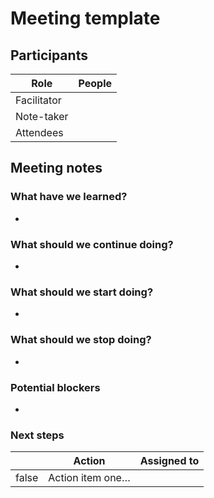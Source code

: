 # Meeting template

## Participants

<table><thead><tr><th>Role</th><th data-type="users" data-multiple>People</th></tr></thead><tbody><tr><td>Facilitator</td><td></td></tr><tr><td>Note-taker</td><td></td></tr><tr><td>Attendees</td><td></td></tr></tbody></table>

## Meeting notes

### What have we learned?

*

### What should we continue doing?

*

### What should we start doing?

*

### What should we stop doing?

*

### Potential blockers

*

### Next steps

<table><thead><tr><th data-type="checkbox"></th><th>Action</th><th data-type="users" data-multiple>Assigned to</th></tr></thead><tbody><tr><td>false</td><td>Action item one…</td><td></td></tr></tbody></table>
